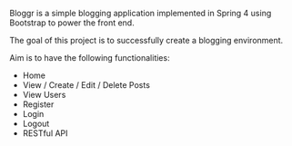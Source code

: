 Bloggr is a simple blogging application implemented in Spring 4 using Bootstrap to power the front end.

The goal of this project is to successfully create a blogging environment.

Aim is to have the following functionalities:

<ul>
  <li>Home</li>
  <li>View / Create / Edit / Delete Posts</li>
  <li>View Users</li>
  <li>Register</li>
  <li>Login</li>
  <li>Logout</li>
  <li>RESTful API</li>
</ul>

